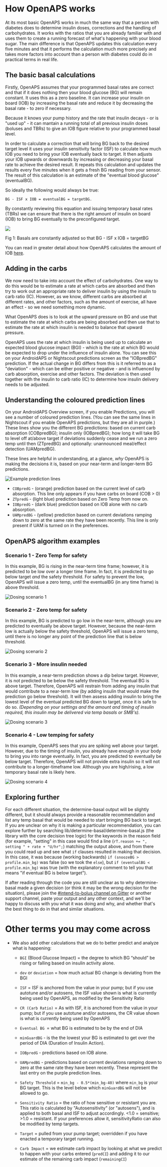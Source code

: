 # How OpenAPS works

At its most basic OpenAPS works in much the same way that a person with diabetes does to determine insulin doses, corrections and the handling of carbohydrates. It works with the ratios that you are already familiar with and uses them to create a running forecast of what's happening with your blood sugar. The main difference is that OpenAPS updates this calculation every five minutes and that it performs the calculation much more precisely and takes more factors into account than a person with diabetes could do in practical terms in real life. 

## The basic basal calculations

Firstly, OpenAPS assumes that your programmed basal rates are correct and that if it does nothing then your blood glucose (BG) will remain constant. It uses this as a zero baseline. It can increase your insulin on board (IOB) by increasing the basal rate and reduce it by decreasing the basal rate - to zero if necessary.

Because it knows your pump history and the rate that insulin decays - or is "used up" - it can mantain a running total of all previous insulin doses (boluses and TBRs) to give an IOB figure relative to your programmed basal level.

In order to calculate a correction that will bring BG back to the desired target level it uses your insulin sensitivity factor (ISF) to calculate how much IOB you need to bring your IOB eventually back to target. It then adjusts your IOB upwards or downwards by increasing or decreasing your basal rate to achieve the desired result. It repeats this calculation and updates the results every five minutes when it gets a fresh BG reading from your sensor. The result of this calculation is an estimate of the "eventual blood glucose" (eventualBG). 

So ideally the following would always be true:

    BG - ISF x IOB = eventualBG = targetBG.

By constantly reviewing this equation and issuing temporary basal rates (TBRs) we can ensure that there is the right amount of insulin on board (IOB) to bring BG eventually to the preconfigured target.

![](../images/basal_adjustment.png)

Fig 1: Basals are constantly adjusted so that BG - ISF x IOB = targetBG


You can read in greater detail about how OpenAPS calculates the amount of IOB [here](http://openaps.readthedocs.io/en/latest/docs/While%20You%20Wait%20For%20Gear/understanding-insulin-on-board-calculations.html).

## Adding in the carbs

We now need to take into account the effect of carbohydrates. One way to do this would be to estimate a rate at which carbs are absorbed and then try to work out an appropriate rate to deliver insulin by using the insulin to carb ratio (IC). However, as we know, different carbs are absorbed at different rates, and other factors, such as the amount of exercise, all have an effect - so we need something more dynamic. 

What OpenAPS does is to look at the upward pressure on BG and use that to estimate the rate at which carbs are being absorbed and then use that to estimate the rate at which insulin is needed to balance that upward pressure.

OpenAPS uses the rate at which insulin is being used up to calculate an expected blood glucose impact (BGI) - which is the rate at which BG would be expected to drop under the influence of insulin alone. You can see this on your AndroidAPS or Nightscout predictions screen as the "IOBpredBG" prediction. If the actual change in BG differs from this is it referred to as a "deviation" - which can be either positive or negative - and is influenced by carb absorption, exercise and other factors. The deviation is then used together with the insulin to carb ratio (IC) to determine how insulin delivery needs to be adjusted.


## Understanding the coloured prediction lines

On your AndroidAPS Overview screen, if you enable Predictions, you will see a number of coloured prediction lines. (You can see the same lines in Nightscout if you enable OpenAPS predictions, but they are all in purple.) These lines show you the different BG predictions: based on current carb absorption (COBpredBG); insulin only (IOBpredBG); how long it will take BG to level off at/above target if deviations suddenly cease and we run a zero temp until then (ZTpredBG) and optionally: unannounced meal/effect detection (UAMpredBG).

These lines are helpful in understanding, at a glance, *why* OpenAPS is making the decisions it is, based on your near-term and longer-term BG predictions.

![Example prediction lines](../images/Prediction_lines.png)

  * `COBpredG` - (orange) prediction based on the current level of carb absorption. This line only appears if you have carbs on board (COB > 0)
  * `ZTpredG` - (light blue) prediction based on Zero Temp from now on.
  * `IOBpredG` - (dark blue) prediction based on IOB alone with no carb absorption.
  * `UAMpredBG` - (yellow) prediction based on current deviations ramping down to zero at the same rate they have been recently. This line is only present if UAM is turned on in the preferences.




## OpenAPS algorithm examples

### Scenario 1 - Zero Temp for safety

In this example, BG is rising in the near-term time frame; however, it is predicted to be low over a longer time frame. In fact, it is predicted to go below target *and* the safety threshold. For safety to prevent the low, OpenAPS will issue a zero temp, until the eventualBG (in any time frame) is above threshold.

![Dosing scenario 1](../Images/Dosing_scenario_1.jpg)

### Scenario 2 - Zero temp for safety

In this example, BG is predicted to go low in the near-term, although you are predicted to eventually be above target. However, because the near-term low is actually below the safety threshold, OpenAPS will issue a zero temp, until there is no longer any point of the prediction line that is below threshold.

![Dosing scenario 2](../Images/Dosing_scenario_2.jpg)

### Scenario 3 - More insulin needed

In this example, a near-term prediction shows a dip below target. However, it is not predicted to be below the safety threshold. The eventual BG is above target. Therefore, OpenAPS will restrain from adding any insulin that would contribute to a near-term low (by adding insulin that would make the prediction go below threshold). It will then assess adding insulin to bring the lowest level of the eventual predicted BG down to target, once it is safe to do so. *(Depending on your settings and the amount and timing of insulin required, this insulin may be delivered via temp basals or SMB's).*

![Dosing scenario 3](../Images/Dosing_scenario_3.jpg)

### Scenario 4 - Low temping for safety

In this example, OpenAPS sees that you are spiking well above your target. However, due to the timing of insulin, you already have enough in your body to bring you into range eventually. In fact, you are predicted to eventually be below target. Therefore, OpenAPS will not provide extra insulin so it will not contribute to a longer-timeframe low. Although you are high/rising, a low temporary basal rate is likely here.

![Dosing scenario 4](../Images/Dosing_scenario_4.jpg)

## Exploring further

For each different situation, the determine-basal output will be slightly different, but it should always provide a reasonable recommendation and list any temp basal that would be needed to start bringing BG back to target.  If you are unclear on why it is making a particular recommendation, you can explore further by searching lib/determine-basal/determine-basal.js (the library with the core decision tree logic) for the keywords in the reason field (for example, "setting" in this case would find a line (`rT.reason += ", setting " + rate + "U/hr";`) matching the output above, and from there you could read up and see what `if` clauses resulted in making that decision.  In this case, it was because (working backwards) `if (snoozeBG > profile.min_bg)` was false (so we took the `else`), but `if (eventualBG < profile.min_bg)` was true (with the explanatory comment to tell you that means "if eventual BG is below target").

If after reading through the code you are still unclear as to why determine-basal made a given decision (or think it may be the wrong decision for the situation), please join the [#intend-to-bolus channel on Gitter](https://gitter.im/nightscout/intend-to-bolus) or another support channel, paste your output and any other context, and we'll be happy to discuss with you what it was doing and why, and whether that's the best thing to do in that and similar situations.


# Other terms you may come across

* We also add other calculations that we do to better predict and analyze what is happening:
  * `BGI` (Blood Glucose Impact) = the degree to which BG “should” be rising or falling based on insulin activity alone.
  * `dev` or `deviation` = how much actual BG change is deviating from the BGI 
 
  * `ISF` = ISF is anchored from the value in your pump; but if you use autotune and/or autosens, the ISF value shown is what is currently being used by OpenAPS, as modified by the Sensitivity Ratio
  * `CR (Carb Ratio)` = As with ISF, it is anchored from the value in your pump; but if you use autotune and/or autosens, the CR value shown is what is currently being used by OpenAPS
  * `Eventual BG `= what BG is estimated to be by the end of DIA
  * `minGuardBG` - is the the lowest your BG is estimated to get over the period of DIA (Duration of Insulin Action). 
  * `IOBpredG` - predictions based on IOB alone.
  * `UAMpredBG` - predictions based on current deviations ramping down to zero at the same rate they have been recently. These represent the last entry on the purple prediction lines.
  * `Safety Threshold` = `min_bg - 0.5*(min_bg-40)` where `min_bg` is your BG target. This is the level below which `minGuardBG` will not be allowed to go.
  * `Sensitivity Ratio` = the ratio of how sensitive or resistant you are. This ratio is calculated by "Autosensitivity" (or "autosens"), and is applied to both basal and ISF to adjust accordingly. <1.0 = sensitive; >1.0 = resistant.  If your preferences allow it, sensitivityRatio can also be modified by temp targets.
  * `Target` = pulled from your pump target; overridden if you have enacted a temporary target running.
  * `Carb Impact` = we estimate carb impact by looking at what we predict to happen with your carbs entered (`predCI`) and adding it to our estimate of the remaining carb impact (`remainingCI`)

